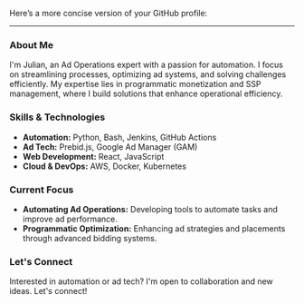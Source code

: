 Here’s a more concise version of your GitHub profile:

---

### About Me

I'm Julian, an Ad Operations expert with a passion for automation. I focus on streamlining processes, optimizing ad systems, and solving challenges efficiently. My expertise lies in programmatic monetization and SSP management, where I build solutions that enhance operational efficiency.

### Skills & Technologies

- **Automation:** Python, Bash, Jenkins, GitHub Actions
- **Ad Tech:** Prebid.js, Google Ad Manager (GAM)
- **Web Development:** React, JavaScript
- **Cloud & DevOps:** AWS, Docker, Kubernetes

### Current Focus

- **Automating Ad Operations:** Developing tools to automate tasks and improve ad performance.
- **Programmatic Optimization:** Enhancing ad strategies and placements through advanced bidding systems.

### Let's Connect

Interested in automation or ad tech? I'm open to collaboration and new ideas. Let's connect!

<!---
jsalinas121/jsalinas121 is a ✨ special ✨ repository because its `README.md` (this file) appears on your GitHub profile.
You can click the Preview link to take a look at your changes.
--->

